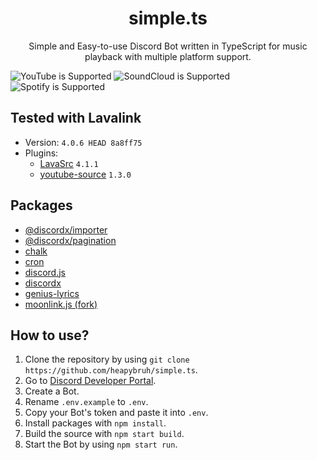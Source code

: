 <div align="center">
 <h1>simple.ts</h1>
 <p>Simple and Easy-to-use Discord Bot written in TypeScript for music playback with multiple platform support.</p>
</div>

![YouTube is Supported](https://img.shields.io/badge/YouTube-Supported-Green?logo=youtube)
![SoundCloud is Supported](https://img.shields.io/badge/SoundCloud-Supported-Green?logo=soundcloud)
![Spotify is Supported](https://img.shields.io/badge/Spotify-Supported-Green?logo=spotify)

## Tested with Lavalink
- Version: `4.0.6 HEAD 8a8ff75`
- Plugins:
  - [LavaSrc](https://github.com/topi314/LavaSrc) `4.1.1`
  - [youtube-source](https://github.com/lavalink-devs/youtube-source) `1.3.0`

## Packages
- [@discordx/importer](https://www.npmjs.com/package/@discordx/importer)
- [@discordx/pagination](https://www.npmjs.com/package/@discordx/pagination)
- [chalk](https://www.npmjs.com/package/chalk)
- [cron](https://www.npmjs.com/package/cron)
- [discord.js](https://www.npmjs.com/package/discord.js)
- [discordx](https://www.npmjs.com/package/discordx)
- [genius-lyrics](https://www.npmjs.com/package/genius-lyrics)
- [moonlink.js (fork)](https://github.com/heapybruh/moonlink.js)

## How to use?
1. Clone the repository by using `git clone https://github.com/heapybruh/simple.ts`.
1. Go to [Discord Developer Portal](https://discord.com/developers/applications/).
2. Create a Bot.
3. Rename `.env.example` to `.env`.
4. Copy your Bot's token and paste it into `.env`.
5. Install packages with `npm install`.
6. Build the source with `npm start build`.
7. Start the Bot by using `npm start run`.
